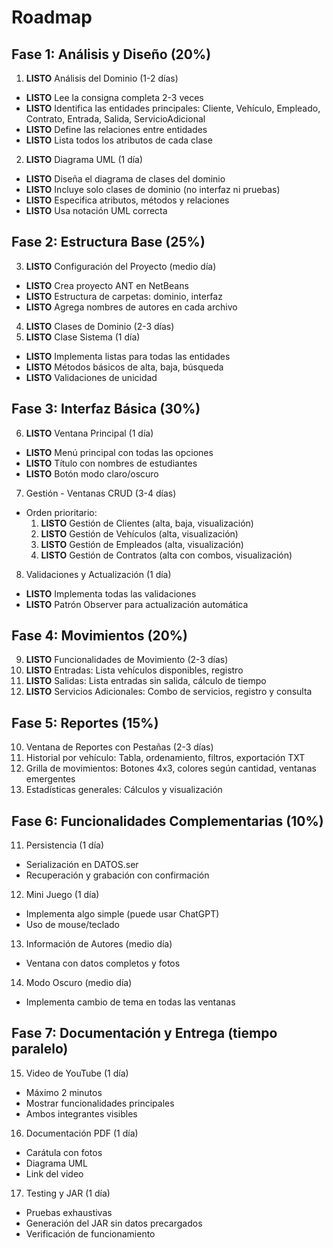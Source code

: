 # Roadmap

## Fase 1: Análisis y Diseño (20%)

1. **LISTO** Análisis del Dominio (1-2 días)

- **LISTO** Lee la consigna completa 2-3 veces
- **LISTO** Identifica las entidades principales: Cliente, Vehículo, Empleado, Contrato, Entrada, Salida, ServicioAdicional
- **LISTO** Define las relaciones entre entidades
- **LISTO** Lista todos los atributos de cada clase

2. **LISTO** Diagrama UML (1 día)

- **LISTO** Diseña el diagrama de clases del dominio
- **LISTO** Incluye solo clases de dominio (no interfaz ni pruebas)
- **LISTO** Especifica atributos, métodos y relaciones
- **LISTO** Usa notación UML correcta

## Fase 2: Estructura Base (25%)

3. **LISTO** Configuración del Proyecto (medio día)

- **LISTO** Crea proyecto ANT en NetBeans
- **LISTO** Estructura de carpetas: dominio, interfaz
- **LISTO** Agrega nombres de autores en cada archivo

4. **LISTO** Clases de Dominio (2-3 días)
5. **LISTO** Clase Sistema (1 día)

- **LISTO** Implementa listas para todas las entidades
- **LISTO** Métodos básicos de alta, baja, búsqueda
- **LISTO** Validaciones de unicidad

## Fase 3: Interfaz Básica (30%)

6. **LISTO** Ventana Principal (1 día)

- **LISTO** Menú principal con todas las opciones
- **LISTO** Título con nombres de estudiantes
- **LISTO** Botón modo claro/oscuro

7. Gestión - Ventanas CRUD (3-4 días)

- Orden prioritario:
  1. **LISTO** Gestión de Clientes (alta, baja, visualización)
  2. **LISTO** Gestión de Vehículos (alta, visualización)
  3. **LISTO** Gestión de Empleados (alta, visualización)
  4. **LISTO** Gestión de Contratos (alta con combos, visualización)

8. Validaciones y Actualización (1 día)

- **LISTO** Implementa todas las validaciones
- **LISTO** Patrón Observer para actualización automática

## Fase 4: Movimientos (20%)

9. **LISTO** Funcionalidades de Movimiento (2-3 días)
1. **LISTO** Entradas: Lista vehículos disponibles, registro
1. **LISTO** Salidas: Lista entradas sin salida, cálculo de tiempo
1. **LISTO** Servicios Adicionales: Combo de servicios, registro y consulta

## Fase 5: Reportes (15%)

10. Ventana de Reportes con Pestañas (2-3 días)
1. Historial por vehículo: Tabla, ordenamiento, filtros, exportación TXT
1. Grilla de movimientos: Botones 4x3, colores según cantidad, ventanas emergentes
1. Estadísticas generales: Cálculos y visualización

## Fase 6: Funcionalidades Complementarias (10%)

11. Persistencia (1 día)

- Serialización en DATOS.ser
- Recuperación y grabación con confirmación

12. Mini Juego (1 día)

- Implementa algo simple (puede usar ChatGPT)
- Uso de mouse/teclado

13. Información de Autores (medio día)

- Ventana con datos completos y fotos

14. Modo Oscuro (medio día)

- Implementa cambio de tema en todas las ventanas

## Fase 7: Documentación y Entrega (tiempo paralelo)

15. Video de YouTube (1 día)

- Máximo 2 minutos
- Mostrar funcionalidades principales
- Ambos integrantes visibles

16. Documentación PDF (1 día)

- Carátula con fotos
- Diagrama UML
- Link del video

17. Testing y JAR (1 día)

- Pruebas exhaustivas
- Generación del JAR sin datos precargados
- Verificación de funcionamiento
